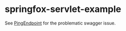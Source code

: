 # springfox-servlet-example

See [PingEndpoint](src/main/java/org/example/PingEndpoint.java) for the problematic swagger issue.
